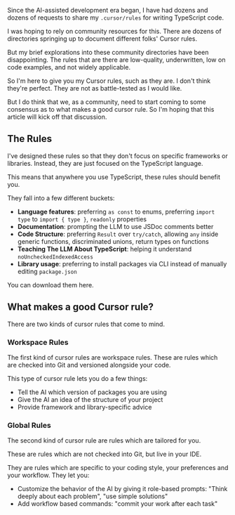 Since the AI-assisted development era began, I have had dozens and dozens of requests to share my `.cursor/rules` for writing TypeScript code.

I was hoping to rely on community resources for this. There are dozens of directories springing up to document different folks' Cursor rules.

But my brief explorations into these community directories have been disappointing. The rules that are there are low-quality, underwritten, low on code examples, and not widely applicable.

So I'm here to give you my Cursor rules, such as they are. I don't think they're perfect. They are not as battle-tested as I would like.

But I do think that we, as a community, need to start coming to some consensus as to what makes a good cursor rule. So I'm hoping that this article will kick off that discussion.

## The Rules

I've designed these rules so that they don't focus on specific frameworks or libraries. Instead, they are just focused on the TypeScript language.

This means that anywhere you use TypeScript, these rules should benefit you.

They fall into a few different buckets:

- **Language features**: preferring `as const` to enums, preferring `import type` to `import { type }`, `readonly` properties
- **Documentation**: prompting the LLM to use JSDoc comments better
- **Code Structure**: preferring `Result` over `try/catch`, allowing `any` inside generic functions, discriminated unions, return types on functions
- **Teaching The LLM About TypeScript**: helping it understand `noUncheckedIndexedAccess`
- **Library usage**: preferring to install packages via CLI instead of manually editing `package.json`

You can download them here.

## What makes a good Cursor rule?

There are two kinds of cursor rules that come to mind.

### Workspace Rules

The first kind of cursor rules are workspace rules. These are rules which are checked into Git and versioned alongside your code.

This type of cursor rule lets you do a few things:

- Tell the AI which version of packages you are using
- Give the AI an idea of the structure of your project
- Provide framework and library-specific advice

### Global Rules

The second kind of cursor rule are rules which are tailored for you.

These are rules which are not checked into Git, but live in your IDE.

They are rules which are specific to your coding style, your preferences and your workflow. They let you:

- Customize the behavior of the AI by giving it role-based prompts: "Think deeply about each problem", "use simple solutions"
- Add workflow based commands: "commit your work after each task"
